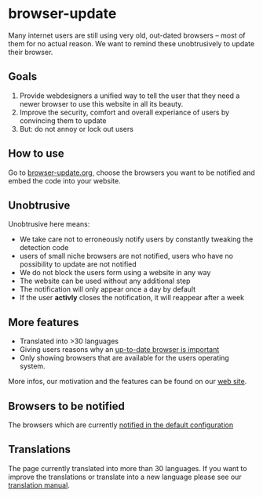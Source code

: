 # browser-update
Many internet users are still using very old, out-dated browsers – most of them for no actual reason. 
We want to remind these unobtrusively to update their browser.

## Goals
1. Provide webdesigners a unified way to tell the user that they need a newer browser to use this website in all its beauty.
2. Improve the security, comfort and overall experiance of users by convincing them to update
3. But: do not annoy or lock out users

## How to use
Go to [browser-update.org](http://browser-update.org), choose the browsers you want to be notified and embed the code into your website.

## Unobtrusive
Unobtrusive here means:
* We take care not to  erroneously notify users by constantly tweaking the detection code
* users of small niche browsers are not notified, users who have no possibility to update are not notified
* We do not block the users form using a website in any way
* The website can be used without any additional step
* The notification will only appear once a day by default
* If the user **activly** closes the notification, it will reappear after a week


## More features
* Translated into >30 languages
* Giving users reasons why an [up-to-date browser is important](http://browser-update.org/update.html)
* Only showing browsers that are available for the users operating system.

More infos, our motivation and the features can be found on our [web site](http://browser-update.org).

## Browsers to be notified
The browsers which are currently [notified in the default configuration](https://github.com/josselex/browser-update/wiki/BrowsersToNotify)

## Translations
The page currently translated into more than 30 languages.
If you want to improve the translations or translate into a new language please
see our [translation manual](https://github.com/browser-update/browser-update/wiki/How-to-Translate).

